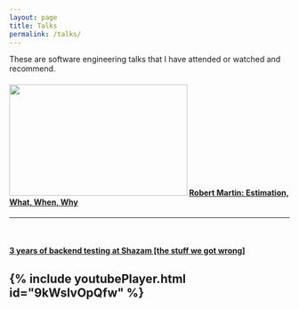 ```yaml
---
layout: page
title: Talks
permalink: /talks/
---
```


These are software engineering talks that I have attended or watched and recommend.

#### [<img src="https://i.vimeocdn.com/video/600446586_1280.jpg" width="320" height="200">](https://skillsmatter.com/skillscasts/8557-estimation-what-when-why-by-robert-martin) [Robert Martin: Estimation, What, When, Why][Estimation]
---
<br/>

#### [3 years of backend testing at Shazam [the stuff we got wrong]][Shazam]

{% include youtubePlayer.html id="9kWslvOpQfw" %}  
---
<br/>



[Estimation]: https://skillsmatter.com/skillscasts/8557-estimation-what-when-why-by-robert-martin
[Shazam]: https://virtualjug.com/3-years-of-backend-testing-at-shazam-the-stuff-we-got-wrong/
